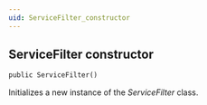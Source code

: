 ```yaml
---
uid: ServiceFilter_constructor
---
```


## ServiceFilter constructor

```txt
public ServiceFilter()
```

Initializes a new instance of the *ServiceFilter* class.
